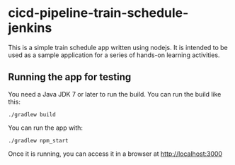 # cicd-pipeline-train-schedule-jenkins

This is a simple train schedule app written using nodejs. It is intended to be used as a sample application for a series of hands-on learning activities.

## Running the app for testing

You need a Java JDK 7 or later to run the build. You can run the build like this:

    ./gradlew build

You can run the app with:

    ./gradlew npm_start

Once it is running, you can access it in a browser at [http://localhost:3000](http://localhost:3000)
